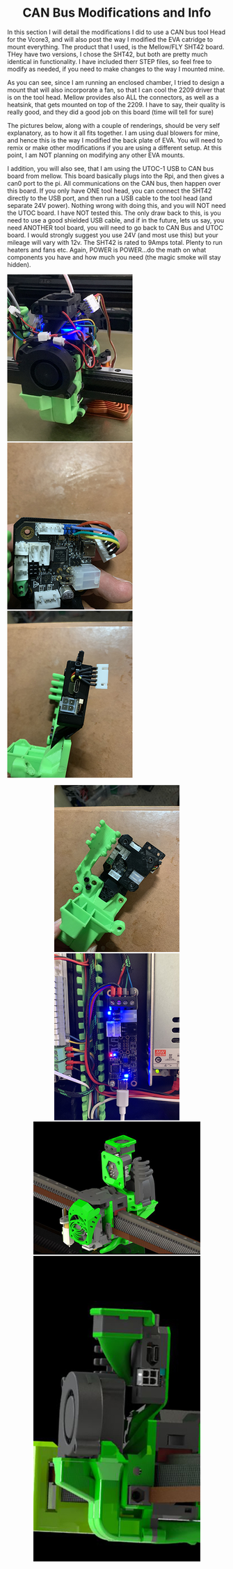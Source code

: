 <h1 align="center">CAN Bus Modifications and Info</h1>

In this section I will detail the modifications I did to use a CAN bus tool Head for the Vcore3, and will also post the way I modified the EVA catridge to mount everything.  The product that I used, is the Mellow/FLY SHT42 board.  THey have two versions, I chose the SHT42, but both are pretty much identical in functionality.  I have included therr STEP files, so feel free to modify as needed, if you need to make changes to the way I mounted mine.

As you can see, since I am running an enclosed chamber, I tried to design a mount that will also incorporate a fan, so that I can cool the 2209 driver that is on the
tool head.  Mellow provides also ALL the connectors, as well as a heatsink, that gets mounted on top of the 2209.  I have to say, their quality is really good, and they 
did a good job on this board (time will tell for sure)

The pictures below, along with a couple of renderings, should be very self explanatory, as to how it all fits together.  I am using dual blowers for mine, and hence this is the way I modified the back plate of EVA.  You will need to remix or make other modifications if you are using a different setup.  At this point, I am NOT planning on modifying any other EVA mounts.

I addition, you will also see, that I am using the UTOC-1 USB to CAN bus board from mellow.  This board basically plugs into the Rpi, and then gives a can0 port to the pi.  All communications on the CAN bus, then happen over this board.  If you only have ONE tool head, you can connect the SHT42 directly to the USB port, and then run a USB cable to the tool head (and separate 24V power).  Nothing wrong with doing this, and you will NOT need the UTOC board.  I have NOT tested this.  The only draw back to this, is you need to use a good shielded USB cable, and if in the future, lets us say, you need ANOTHER tool board, you will need to go back to CAN Bus and UTOC board.  I would strongly suggest you use 24V (and most use this) but your mileage will vary with 12v.  The SHT42 is rated to 9Amps total.  Plenty to run heaters and fans etc.  Again, POWER is POWER...do the math on what components you have and how much you need (the magic smoke will stay hidden).

<p align="left">
<img src="https://github.com/cyborgcnc/CYBORGCNC__RRVC3MOD/blob/main/CAN_Bus/CANBUS-1.jpg">
<img src="https://github.com/cyborgcnc/CYBORGCNC__RRVC3MOD/blob/main/CAN_Bus/CANBUS-2.jpg">
<img src="https://github.com/cyborgcnc/CYBORGCNC__RRVC3MOD/blob/main/CAN_Bus/CANBUS-3.jpg">
</p>
<p align="center">
<img src="https://github.com/cyborgcnc/CYBORGCNC__RRVC3MOD/blob/main/CAN_Bus/CANBUS-4.jpg">
<img src="https://github.com/cyborgcnc/CYBORGCNC__RRVC3MOD/blob/main/CAN_Bus/CANBUS-8.jpg">
<img src="https://github.com/cyborgcnc/CYBORGCNC__RRVC3MOD/blob/main/CAN_Bus/Render.new.1.jpg">
<img src="https://github.com/cyborgcnc/CYBORGCNC__RRVC3MOD/blob/main/CAN_Bus/Render.new.3.jpg">
</p>
